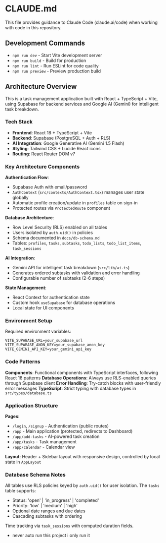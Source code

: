 # CLAUDE.md

This file provides guidance to Claude Code (claude.ai/code) when working with code in this repository.

## Development Commands

- `npm run dev` - Start Vite development server
- `npm run build` - Build for production
- `npm run lint` - Run ESLint for code quality
- `npm run preview` - Preview production build

## Architecture Overview

This is a task management application built with React + TypeScript + Vite, using Supabase for backend services and Google AI (Gemini) for intelligent task breakdown.

### Tech Stack
- **Frontend**: React 18 + TypeScript + Vite
- **Backend**: Supabase (PostgreSQL + Auth + RLS)
- **AI Integration**: Google Generative AI (Gemini 1.5 Flash)
- **Styling**: Tailwind CSS + Lucide React icons
- **Routing**: React Router DOM v7

### Key Architecture Components

**Authentication Flow**:
- Supabase Auth with email/password
- `AuthContext` (`src/contexts/AuthContext.tsx`) manages user state globally
- Automatic profile creation/update in `profiles` table on sign-in
- Protected routes via `ProtectedRoute` component

**Database Architecture**:
- Row Level Security (RLS) enabled on all tables
- Users isolated by `auth.uid()` in policies
- Schema documented in `docs/db-schema.md`
- Tables: `profiles`, `tasks`, `subtasks`, `todo_lists`, `todo_list_items`, `task_sessions`

**AI Integration**:
- Gemini API for intelligent task breakdown (`src/lib/ai.ts`)
- Generates ordered subtasks with validation and error handling
- Configurable number of subtasks (2-6 steps)

**State Management**:
- React Context for authentication state
- Custom hook `useSupabase` for database operations
- Local state for UI components

### Environment Setup

Required environment variables:
```
VITE_SUPABASE_URL=your_supabase_url
VITE_SUPABASE_ANON_KEY=your_supabase_anon_key  
VITE_GEMINI_API_KEY=your_gemini_api_key
```

### Code Patterns

**Components**: Functional components with TypeScript interfaces, following React 18 patterns
**Database Operations**: Always use RLS-enabled queries through Supabase client
**Error Handling**: Try-catch blocks with user-friendly error messages
**TypeScript**: Strict typing with database types in `src/types/database.ts`

### Application Structure

**Pages**:
- `/login`, `/signup` - Authentication (public routes)
- `/app` - Main application (protected, redirects to Dashboard)
- `/app/add-tasks` - AI-powered task creation
- `/app/tasks` - Task management
- `/app/calendar` - Calendar view

**Layout**: Header + Sidebar layout with responsive design, controlled by local state in `AppLayout`

### Database Schema Notes

All tables use RLS policies keyed by `auth.uid()` for user isolation. The `tasks` table supports:
- Status: 'open' | 'in_progress' | 'completed'  
- Priority: 'low' | 'medium' | 'high'
- Optional date ranges and due dates
- Cascading subtasks with ordering

Time tracking via `task_sessions` with computed duration fields.
- never auto run this project i only run it